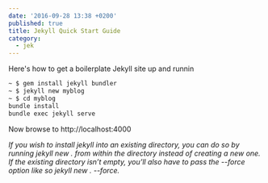 ```yaml
---
date: '2016-09-28 13:38 +0200'
published: true
title: Jekyll Quick Start Guide
category:
  - jek
---
```

Here's how to get a boilerplate Jekyll site up and runnin

```bash
~ $ gem install jekyll bundler
~ $ jekyll new myblog
~ $ cd myblog
bundle install
bundle exec jekyll serve
```
Now browse to http://localhost:4000

*If you wish to install jekyll into an existing directory, you can do so by running jekyll new . from within the directory instead of creating a new one. If the existing directory isn’t empty, you’ll also have to pass the --force option like so jekyll new . --force.*


